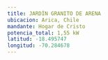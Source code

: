 ```yaml
---
title: JARDÍN GRANITO DE ARENA
ubicacion: Arica, Chile
mandante: Hogar de Cristo
potencia_total: 1,55 kW
latitud: -18.495747
longitud: -70.284678
---
```

